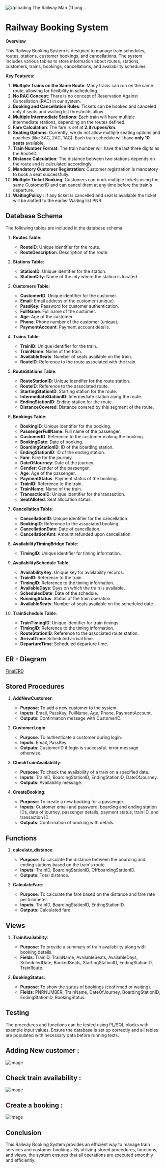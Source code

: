 
![Uploading The Railway Man (1).png…]()


# Railway Booking System

**Overview**

This Railway Booking System is designed to manage train schedules, routes, stations, customer bookings, and cancellations. The system includes various tables to store information about routes, stations, customers, trains, bookings, cancellations, and availability schedules. 

**Key Features:**

1. **Multiple Trains on the Same Route**: Many trains can run on the same route, allowing for flexibility in scheduling.
2. **No RAC Concept**: There is no concept of Reservation Against Cancellation (RAC) in our system.
3. **Booking and Cancellation Rules**: Tickets can be booked and canceled only if seats and waiting list thresholds allow.
4. **Multiple Intermediate Stations**: Each train will have multiple intermediate stations, depending on the routes defined.
5. **Fare Calculation**: The fare is set at **2.8 rupees/km**.
6. **Seating Options**: Currently, we do not allow multiple seating options and coaches (like 3AC, 2AC, 1AC). Each train schedule will have **only 10 seats** available.
7. **Train Number Format**: The train number will have the last three digits as the RouteID.
8. **Distance Calculation**: The distance between two stations depends on the route and is calculated accordingly.
9. **Mandatory Customer Registration**: Customer registration is mandatory to book a seat successfully.
10. **Multiple Ticket Booking**: Customers can book multiple tickets using the same CustomerID and can cancel them at any time before the train's departure.
11. **WaitingPolicy** : If any ticket is cancelled and seat is available the ticket will be alotted to the earlier Waiting list PNR.

## Database Schema

The following tables are included in the database schema:

1. **Routes Table**: 
   - **RouteID**: Unique identifier for the route.
   - **RouteDescription**: Description of the route.

2. **Stations Table**: 
   - **StationID**: Unique identifier for the station.
   - **StationCity**: Name of the city where the station is located.

3. **Customers Table**: 
   - **CustomerID**: Unique identifier for the customer.
   - **Email**: Email address of the customer (unique).
   - **PassKey**: Password for customer authentication.
   - **FullName**: Full name of the customer.
   - **Age**: Age of the customer.
   - **Phone**: Phone number of the customer (unique).
   - **PaymentAccount**: Payment account details.

4. **Trains Table**: 
   - **TrainID**: Unique identifier for the train.
   - **TrainName**: Name of the train.
   - **AvailableSeats**: Number of seats available on the train.
   - **RouteID**: Reference to the route associated with the train.

5. **RouteStations Table**: 
   - **RouteStationID**: Unique identifier for the route station.
   - **RouteID**: Reference to the associated route.
   - **StartingStationID**: Starting station for the route.
   - **IntermediateStationID**: Intermediate station along the route.
   - **EndingStationID**: Ending station for the route.
   - **DistanceCovered**: Distance covered by this segment of the route.

6. **Bookings Table**: 
   - **BookingID**: Unique identifier for the booking.
   - **PassengerFullName**: Full name of the passenger.
   - **CustomerID**: Reference to the customer making the booking.
   - **BookingDate**: Date of booking.
   - **BoardingStationID**: ID of the boarding station.
   - **EndingStationID**: ID of the ending station.
   - **Fare**: Fare for the journey.
   - **DateOfJourney**: Date of the journey.
   - **Gender**: Gender of the passenger.
   - **Age**: Age of the passenger.
   - **PaymentStatus**: Payment status of the booking.
   - **TrainID**: Reference to the train.
   - **TrainName**: Name of the train.
   - **TransactionID**: Unique identifier for the transaction.
   - **SeatAlloted**: Seat allocation status.

7. **Cancellation Table**: 
   - **CancellationID**: Unique identifier for the cancellation.
   - **BookingID**: Reference to the associated booking.
   - **CancellationDate**: Date of cancellation.
   - **CancellationAmt**: Amount refunded upon cancellation.

8. **AvailabilityTimingBridge Table**: 
   - **TimingID**: Unique identifier for timing information.

9. **AvailabilitySchedule Table**: 
   - **AvailabilityKey**: Unique key for availability records.
   - **TrainID**: Reference to the train.
   - **TimingID**: Reference to the timing information.
   - **AvailableDays**: Days on which the train is available.
   - **ScheduledDate**: Date of the schedule.
   - **RunningStatus**: Status of the train operation.
   - **AvailableSeats**: Number of seats available on the scheduled date.

10. **TrainSchedule Table**: 
    - **TrainTimingID**: Unique identifier for train timings.
    - **TimingID**: Reference to the timing information.
    - **RouteStationID**: Reference to the associated route station.
    - **ArrivalTime**: Scheduled arrival time.
    - **DepartureTime**: Scheduled departure time.
   
## ER - Diagram

[FinalERD](https://viewer.diagrams.net/?tags=%7B%7D&lightbox=1&highlight=0000ff&edit=_blank&layers=1&nav=1&title=TrainMgmtERD.drawio#R%3Cmxfile%3E%3Cdiagram%20id%3D%22C5RBs43oDa-KdzZeNtuy%22%20name%3D%22Page-1%22%3E7V1dd5s4E%2F41OWf3Ij18Yy4dx0nTJmkaJ23fq%2FdQG8dsMGQxjuv%2B%2BhU2wiDJIGTEV9mzZxdkBWzNo9HMM6PRmTxa%2Frr2zbfFnTeznDNJmP06ky%2FPJEmSNQH8L2zZ7ltEQVH2LS%2B%2BPYvaDg0T%2B7cFO0ata3tmrVIdA89zAvst3Tj1XNeaBqk20%2Fe9Tbrb3HPSb30zXyysYTI1Hbz1uz0LFvCHydrhg4%2BW%2FbKArxbU6AcuTdg7%2BimrhTnzNokmeXwmj3zPC%2FZXy18jywmHDw7M95vtd%2Bf2Vbv%2B9HX1r%2Fl88fnp%2Ftv5%2FmFXRf4k%2Fg2%2B5QbMj%2F79Or%2F6%2BE3558fbw9XXjXA9%2FPnpPPoT4d101tGAPfmm7a6iXxxs4TiuNvbSMV1wdzH33GASfQIG4cJ07BcXXE%2FBt7N80PBu%2BYENRDCMPgi8N9A6XdjO7NbceuvwN6wCc%2FoK7y4Wnm%2F%2FBo81HfCRCBrAx34QoUnSUj0m4V%2BCZgG0%2BtYK9HmAAyPGTbfmKoj6TD3HMd9W9s%2FdFw67LE3%2FxXYvvCDwlvBB3tqdWbPoLpb07ibwvdcYPOHfU4ojEls4GtavBBoj8Vxb3tIK%2FC3oEn06ECJxRJNNVaL7zQG5MuyzSIIWTlMzmi0v8bPj1z2C2WW6L2AQ4veJRvp9hNfFT06%2BTtLSbzMdIHfXDKyLcBRXSRSCi8QvPTTtsFkApyKG04fPZyPpbAi%2BnrCD7M1lfF%2FZxc390%2Fh6%2FFjOQ6NbZN4B6ASJOeZY8%2BDoDFu9mVPbfbnd9blUDi2PkezCJg%2F87dzZoXthz2aWu0N%2FYAbmfoKEkH%2FzbDfYCVe9AP%2BCbzUSPqhnKvhCI3AvHu7Bv2F3Pxh5LpgoQA7heyww%2BzZWOAMJcyVTD%2BXPlW0ag3lTA8VqcmakQJqByPn4eX4vWO%2FD0fj2xrO3m5E8Ohc1DJKY8Cx3NgzXMHDnejvduQiWUMWlVQ4YHn%2F7I7z5IAwGsOF%2F%2BwZBgQ2Xv5L9L7fJuwfLt8FvC1XwvvGXHcAn6tF9%2BEDxgyBr0f3heeHNNnGDPq2YIIH6frGy%2BkUT2pqllm9c3An5qgTxwjbfcszAfk8v%2Bhna8CFE%2BEETStoHwUj8I6b0IlCCHwxZPXwspZ%2B%2F8tb%2B1IoemVyB0beoqcdKiNLejxn2GAYVSgasigH26jOihB7BcmxVqEmhAu2a1sswJyINUHxK0etGVapON46Mj4NPymIgul%2Bs5f3jxv%2FXd85FCdeNFJjYreP35tIqHW3fho%2Bjj8NH6S9N%2BDtuvP%2FydP98e9uDr1Tw6YPqwEf8xmzYG76bthPKY2KZQA5MKEPMwR5WJcJKFBQ6XMkZrtBpBp%2FCzeATxLTBN5BjC5DN4DMMJWHwgXtJ5mzw7W2gfIOvbYYh5LG26ccWNf1yHlOe6UccU9xV2Rl61CyP0LM85bE8iprGgg4plgSiY98gCekBG8kjp18nD%2FDXNYXl0TGcJliecnyTrnoclNpao0brcZ6FCE5u5tyguDk3BD8vDAtIwp3pvx7rFfsEkqr%2B3Tk8lGqtFUYNwQPlhhqyB8rNWBNFLWmsnYfmm8RirRUb%2B1y7SW%2BW3aSlFh106aJmzNJrFwqX8swmMohKpniheX6yaR7DEfEbDFHkj8RcS19vJWLPB2msKayQRUx9xagWsxhkR%2BsVsIAtv4%2Fp1mHti5qSxoOqE8x9nbQ2wjWsC0FdIlZxpi5h7kPYZlr8Bxsuwev2UVgK7yBTeZzkHRCxLHGy8whmXp6Ix0vTdkoPLKgYAJ%2Fvb74%2BjzsHJVbHohzAKXh0gQw4Xo4FwSTMg8mDuVq9WlsGgGWot%2FsvT%2BC6j1%2BVjjAdjzNUizCcBMvFydXacWjjpjGmRCEdC%2B0qnHgBRYTRp9qQwkKNvZQfXC%2BcC9eDrTjYqC0tXmAzGBa%2BRciIlAGuUGMBhZVv4%2FfQKg4tEllbKbQgY1LMqNouwUAMp1NgLQTH7KbdGtcDgRIIhNSdioGAs1eY9LqdYpElySTxmsWnJInXrH4NIV5bl2JBHFOZF3IR3AqiXg7Fn4W0tiFIT0keI05pEYRkSlQdbcIdvwlYQ2yPfjdWn6dTInOvIMT9gETcDwio7lSeDhmquOeZYO4j1LKm6hwo1T%2FXdNOpwZpBxJOwyc90Y%2FAPI6CM7KAAORrBI0W495n8XEBFcgwrBRVM%2F%2BDgDxjyGZrFw%2BQQFBz8XMsKqtammFZdyOORSnYr25PHk4nFXH8SYrFtoO1IKo90JG2%2FqFfQ5%2FOU6BUgVrqm4lY6uUSDIeTCuOXZPPnZ%2Byd6Bn25hbIcDKmMfQDV7imWCNHOkmzBkuotFBz7fJKtWQmyiCmIKbTGVUEg87QEojZPV1zaYKlzp9YonMwAQTxi4p33ZblpptqrHch%2F%2FMbgTEnmh61ofeOmKcROBK4knLjry8K0gc8rrimrLM1B1pQ4n4dhbRJ6lUBMDL5CMnLQ9eW0ZihRl%2BPghyXpOJYS%2Fx27MzYw9aiqAVVQQdSHKpwqJqHqJmTRltbMNkmkBo6YbpINdaNFpeQkyigJREYLztBeeN4rkEpPztay2VJEmH8ZugxJiJBcAoUxaaM99KycSc9GsK2jiG58cf98d9GzuyVwKHIp7C5pmnBbdxV%2B1XQ5cChGgkMJUweMMsrpZooyl0SBsclcEkXuSRQOypVjcAKJTUgaC3oLwq1tKEKisthqTh2bGKTNh2pRpOBUHMU%2BmNXKcl8sv8ge0MztMuWs6f3Kyx69qHTlhS8rArrIWrwEBmtl1mFqL3zX4FWqJ10chCRimARCbo60SgihUSDjCgxFjQ4L5cXleHRzN7z9KzRRwPAI8lH8bhZ2YE0AGsPmjW%2B%2B8RS6KNQudfxEAqrxBGrny%2FwTWNJdpqoaNBeXw6cxiwubu%2F24WhHLtYuYoV4KuLgGxjKwXZsxf%2FcX%2By3oVOZR01Cg1Y4Chpom8QW%2FkhUlXpRa%2FaJadBi1o4Ohjkl8EdUBCIMwa8ZjGzIu4KRvgqBi57Q2QUEmm0lQ%2FA53yfUY1OMeQ7USVGuXIGEnTBEJuitzekoGd8ZFLC29KdIa1C4t6QRpgYvwKJuh43hBkZzVU5bARshNFuuWm5rB42H5TrUdXplpxzRCkIRij9UKUjlmmVwVrFPLT1v2bFj5uKufDstQ%2FFfJoL3pn5rdlmU2EZzdhjkvCjWHJfESVcZ%2BkoSoTk9DpNQHbRAa6Vjrag0rXGijcIOPsxMPNkh96lYVdfKlSNqFc0GljLndidQtDY%2BOPKSSUvfgdUpQLlEOVtcsCkpdFuuF9myL1QgxFFR6zTmGfJBInBLBA%2BGx5KXnTUFJ5uZN6dFw5Wa8wEnYkIwXZDeuJKjpJ7RjN66Gh4cwB5l3ampHVV6pTlRxxVj7rlyNIeaUXEeLJbc83dyNJ0%2FDu4d%2BzwdXWNW%2BhVFjCFYlYTVcosWqsy%2Bi5JEeU%2FwwVf9eRo0h8bPMaAxN7KVHFyO6at%2FTCOvWNrTkSTd1Gj880e565Ienvkr%2FSS4n9CRb53J2YqsOdPjZUyDmln9KuhG%2FnCIGZTKgdNPQEprlKROc27yyXbD02EDLr2d2gI1Tz8bzZ%2BMlAWHjFThpc1edLKR0go3XccY1zcbvYFttOkBHOSxKvRfrkPbQ9jq%2F%2Fc7VVrPUaY0ZOG2aYswg%2FDlzjeha%2BXMdZ6Mw%2FryM4GCqNEM3HbZSaYLiGql2vlzH%2BfI%2BFNMJaNXOmeun0ZtP27cCkZjEZva%2Fe1XFA0%2F18%2BWwvEOhk4%2BXhINC%2BV2kNv0e3%2FHbY5ARg7Wz6gOGrTSP1hyMGjMSu44pfmipnTOHPFvPmRNFmZ%2BmpbbUzewEZz5gODQBXOyIMI5FYuKkm2w77wRGnUHV0DLqcDdv%2BaqGrZbKvRdY5W%2BgpjfXJVXNsdcrlaNETXhzkyPOMw%2FfTdsxf9pOsJ1MF9ZsHVLofXgE3tR2NLBKCFcQV5XunwI2wIntRJnZGMB2sP18WvGerp4RQanRYu1w0hHBlVaaGxAyck%2BwgQsOVFMMQik1k9lP0Uo%2Fp%2BITVQeZcYcatrR3VRuUSrMU1xmkE6Cr1RkM1HG0yDjWpbk9yaLto1688UUITVSLL6h%2BCx1bH5ne7J7tLgVM7sMTXDBFCk9UDCoWanjtulGFgCKJhTnJhD2GGDFECC9UjCECYUy98IWFn3hxORllnlqLNn44IgQeKsYRgbo9wenqSuABijI38AD5jNzAA%2BzYFD%2BzE4EHA2eTds7lk70EGgMDcs99VsB9CmlEyLSZazFD2Vnu08g8YisB3L5GC%2FsiHKuE9iR7GxxPB6o02dugXQyNZh0PhCR7Y5qoHcneRuZJ3bszuk8pMNdRtVKqJ1lc%2BdSe1y3CtxXyJH3fBv3BalVy7sYhZaPHWak4qz3JWxQYWK9LCwxFsPYtRqT1cOIEp%2FpzvONv0DMXRFnmMhfQBmudsdY25kKX%2F38hTwxhtZ5MzI30UVm6o3N80W1C5fc%2BTE5QgtSTrhm7EYhwEwnhAkxZgvkNKTHwc%2B1g%2BxhVPB4fPtkTZ3tOS5TSCjWhbcePQN0%2BeXemu8WHP0GL7fXqLHE3Xfvvu65iSimnFbKap44jzSumtK6aqXOJSo6eIUvq29%2Bv86uP35R%2Ffrw9XH3dCNfDn5%2FOzwnqdj5%2Bnt8L1vtwNL698eztZiQDUam52lUk8mdCOfpV1dKKUWP1hjU950FHVCzAkLlNdIv0wNEvrCGMI3zv0e81QPoPUv3Bxf4blKrvRZo4SwMnIDRhCkykeNKKxSZtDROQqMwlo94JqCCWic5q4ajIg7SKbRyRxkLvBuZ5Y1ekxO4%2B8bI%2B7OrISes63G1y8uKBHtnOG7s0ddObi90mGT602FVr1ruiCA9Ug5gTDTbwGgh4ZQGZBbzBS1M9qIHgbajhQADwcZ%2B%2BRvwKahp2KhqAoqZGRPRJilwtgGm2gjQQwAzal9XFLRH05HObaM1l7Qj3URnsVQSsss4Kew1xfRWxYtjTJAI0F%2FYtcxLJzh8l6pWaDW1RQlgP4O0xol5CTe2KLW3CFp4Wgf6P0vX7InA1oh49BU4VWVGPeqqyWC3s4Q%2FpYV8b7KkLret1K3sNYfJkVmUvCQjsVUpepSgpf4h5wa%2BsZLPykqigv7ECWh7KohuzcJ%2BmUCiroKlzE5rC%2BayRVO%2FcNFDGk3XHviggE2Bg0HkfRaemgXg5RlSqju9Ek7o00Vq53Il1r2IowMGDGQlWUURiuDqnZQydK6IgVrEqtTtY3IXJIlFnx9UdLUZrTcnIqkFtGqL2FxyCqhyidkfcmMgv4YMxMNLA18Uc5Gds0GmAOSbXHASREYLAkJH6e%2FS0WL3JE1JLY3gd4oLpQV%2BzD6KgFr3KaFdJ8FTkmB2QqgV9u%2BN%2Bfxbo83cB8AU9ErYwNFbQ6wjojbJAD259zwuS3X3zbXHnzaywx38%3D%3C%2Fdiagram%3E%3C%2Fmxfile%3E#%7B%22pageId%22%3A%22C5RBs43oDa-KdzZeNtuy%22%7D)


## Stored Procedures

1. **AddNewCustomer**: 
   - **Purpose**: To add a new customer to the system.
   - **Inputs**: Email, PassKey, FullName, Age, Phone, PaymentAccount.
   - **Outputs**: Confirmation message with CustomerID.

2. **CustomerLogin**: 
   - **Purpose**: To authenticate a customer during login.
   - **Inputs**: Email, PassKey.
   - **Outputs**: CustomerID if login is successful; error message otherwise.

3. **CheckTrainAvailability**: 
   - **Purpose**: To check the availability of a train on a specified date.
   - **Inputs**: TrainID, BoardingStationID, EndingStationID, DateOfJourney.
   - **Outputs**: Availability message.

4. **CreateBooking**: 
   - **Purpose**: To create a new booking for a passenger.
   - **Inputs**: Customer email and password, boarding and ending station IDs, date of journey, passenger details, payment status, train ID, and transaction ID.
   - **Outputs**: Confirmation of booking with details.

## Functions

1. **calculate_distance**: 
   - **Purpose**: To calculate the distance between the boarding and ending stations based on the train's route.
   - **Inputs**: TrainID, BoardingStationID, OffboardingStationID.
   - **Outputs**: Total distance.

2. **CalculateFare**: 
   - **Purpose**: To calculate the fare based on the distance and fare rate per kilometer.
   - **Inputs**: TrainID, BoardingStationID, EndingStationID.
   - **Outputs**: Calculated fare.

## Views

1. **TrainAvailability**: 
   - **Purpose**: To provide a summary of train availability along with booking details.
   - **Fields**: TrainID, TrainName, AvailableSeats, AvailableDays, ScheduledDate, BookedSeats, StartingStationID, EndingStationID, TrainRoute.

2. **BookingStatus**: 
   - **Purpose**: To show the status of bookings (confirmed or waiting).
   - **Fields**: PNRNUMBER, TrainName, DateOfJourney, BoardingStationID, EndingStationID, BookingStatus.

## Testing

The procedures and functions can be tested using PL/SQL blocks with example input values. Ensure the database is set up correctly and all tables are populated with necessary data before running tests.
## Adding New customer :

![image](https://github.com/user-attachments/assets/22725d45-ffa4-4cab-bf01-9ccf795fad1a)

## Check train availability  :
![image](https://github.com/user-attachments/assets/226195a6-2b8c-4691-a95d-948ec53a0abc)

## Create a booking :

![image](https://github.com/user-attachments/assets/f5a09a05-1afe-40ef-9984-2f8962cc8f9d)




## Conclusion

This Railway Booking System provides an efficient way to manage train services and customer bookings. By utilizing stored procedures, functions, and views, the system ensures that all operations are executed smoothly and efficiently.
